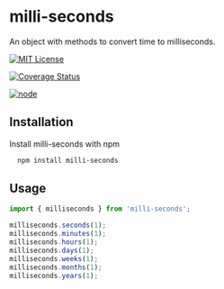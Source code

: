 # milli-seconds

An object with methods to convert time to milliseconds.

[![MIT License](https://img.shields.io/badge/License-MIT-green.svg)](https://choosealicense.com/licenses/mit/)

[![Coverage Status](https://coveralls.io/repos/github/bahaa95/milli-seconds/badge.svg?branch=main)](https://coveralls.io/github/bahaa95/milli-seconds?branch=main)

[![node](https://img.shields.io/node/v/ts-httperror?color=green&label=node)](https://nodejs.org/en/download/)

## Installation

Install milli-seconds with npm

```bash
  npm install milli-seconds
```

## Usage

```typescript
import { milliseconds } from 'milli-seconds';

milliseconds.seconds(1);
milliseconds.minutes(1);
milliseconds.hours(1);
milliseconds.days(1);
milliseconds.weeks(1);
milliseconds.months(1);
milliseconds.years(1);
```
